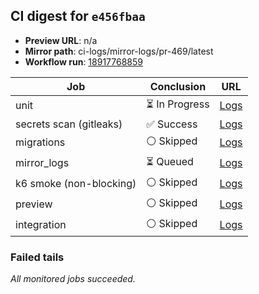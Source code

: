 <!-- AWA-CI-DIGEST -->
## CI digest for `e456fbaa`

- **Preview URL**: n/a
- **Mirror path**: ci-logs/mirror-logs/pr-469/latest
- **Workflow run**: [18917768859](https://github.com/AlexBomber12/AWA-App/actions/runs/18917768859)

| Job | Conclusion | URL |
| --- | ---------- | --- |
| unit | ⏳ In Progress | [Logs](https://github.com/AlexBomber12/AWA-App/actions/runs/18917768859/job/54006199658) |
| secrets scan (gitleaks) | ✅ Success | [Logs](https://github.com/AlexBomber12/AWA-App/actions/runs/18917768859/job/54006199643) |
| migrations | ⚪ Skipped | [Logs](https://github.com/AlexBomber12/AWA-App/actions/runs/18917768859/job/54006373730) |
| mirror_logs | ⏳ Queued | [Logs](https://github.com/AlexBomber12/AWA-App/actions/runs/18917768859/job/54006373765) |
| k6 smoke (non-blocking) | ⚪ Skipped | [Logs](https://github.com/AlexBomber12/AWA-App/actions/runs/18917768859/job/54006373779) |
| preview | ⚪ Skipped | [Logs](https://github.com/AlexBomber12/AWA-App/actions/runs/18917768859/job/54006373835) |
| integration | ⚪ Skipped | [Logs](https://github.com/AlexBomber12/AWA-App/actions/runs/18917768859/job/54006373837) |

### Failed tails

_All monitored jobs succeeded._

